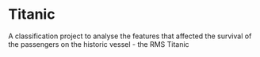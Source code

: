 # Titanic
A classification project to analyse the features that affected the survival of the passengers on the historic vessel - the RMS Titanic
